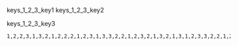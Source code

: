 keys_1_2_3_key1
keys_1_2_3_key2


keys_1_2_3_key3



```practicetyping
1,2,2,3,1,3,2,1,2,2,2,1,2,3,1,3,3,2,2,1,2,3,2,1,3,2,1,3,1,2,3,3,2,2,1,2,3,1
```